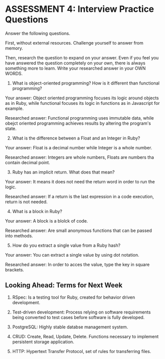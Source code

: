 # ASSESSMENT 4: Interview Practice Questions

Answer the following questions.

First, without external resources. Challenge yourself to answer from memory.

Then, research the question to expand on your answer. Even if you feel you have answered the question completely on your own, there is always something more to learn. Write your researched answer in your OWN WORDS.

1. What is object-oriented programming? How is it different than functional programming?

Your answer: Object oriented programming focuses its logic around objects as in Ruby, while functional focuses its logic in functions as in Javascript for example.

Researched answer: Functional programming uses immutable data, while obejct oriented programming achieves results by altering the program's state.

2. What is the difference between a Float and an Integer in Ruby?

Your answer: Float is a decimal number while Integer is a whole number.

Researched answer: Integers are whole numbers, Floats are numbers tha contain decimal point.

3. Ruby has an implicit return. What does that mean?

Your answer: It means it does not need the return word in order to run the logic.

Researched answer: If a return is the last expression in a code execution, return is not needed.

4. What is a block in Ruby?

Your answer: A block is a blolck of code. 

Researched answer: Are small anonymous functions that can be passed into methods.

5. How do you extract a single value from a Ruby hash?

Your answer: You can extract a single value by using dot notation. 

Researched answer: In order to acces the value, type the key in square brackets.

## Looking Ahead: Terms for Next Week

1. RSpec: Is a testing tool for Ruby, created for behavior driven development.

2. Test-driven development: Process relying on software requirements being converted to test cases before software is fully developed.

3. PostgreSQL: Highly stable databse management system.

4. CRUD: Create, Read, Update, Delete. Functions necessary to implement persistent storage application.

5. HTTP: Hypertext Transfer Protocol, set of rules for transferring files.